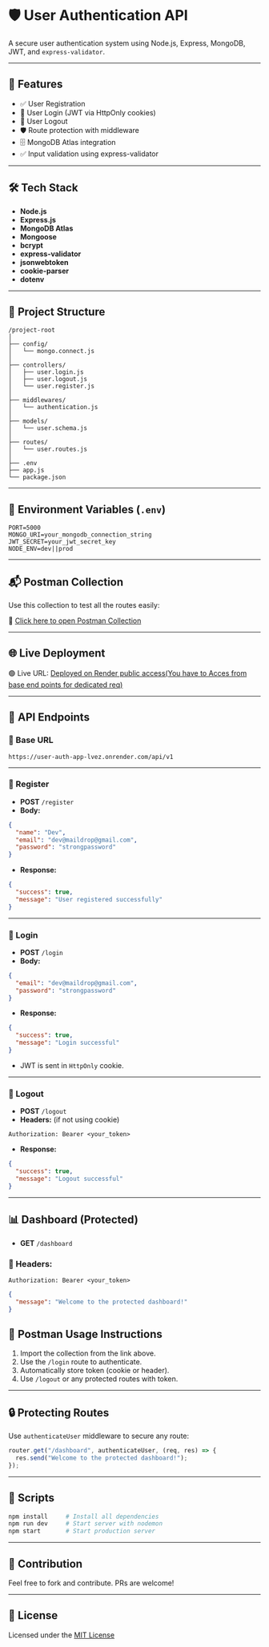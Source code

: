 # 🛡️ User Authentication API

A secure user authentication system using Node.js, Express, MongoDB, JWT, and `express-validator`.

---

## 📌 Features

- ✅ User Registration
- 🔐 User Login (JWT via HttpOnly cookies)
- 🚪 User Logout
- 🛡️ Route protection with middleware
- 🗄️ MongoDB Atlas integration
- ✅ Input validation using express-validator

---

## 🛠️ Tech Stack

- **Node.js**
- **Express.js**
- **MongoDB Atlas**
- **Mongoose**
- **bcrypt**
- **express-validator**
- **jsonwebtoken**
- **cookie-parser**
- **dotenv**

---

## 📂 Project Structure

```
/project-root
│
├── config/
│   └── mongo.connect.js
│
├── controllers/
│   ├── user.login.js
│   ├── user.logout.js
│   └── user.register.js
│
├── middlewares/
│   └── authentication.js
│
├── models/
│   └── user.schema.js
│
├── routes/
│   └── user.routes.js
│
├── .env
├── app.js
└── package.json
```

---

## 🔐 Environment Variables (`.env`)

```env
PORT=5000
MONGO_URI=your_mongodb_connection_string
JWT_SECRET=your_jwt_secret_key
NODE_ENV=dev||prod
```

---

## 📬 Postman Collection

Use this collection to test all the routes easily:

🔗 [Click here to open Postman Collection](https://www.postman.com/devx33-7676/workspace/user-auth-app/collection/32335787-92b1ea9f-2daf-482f-87eb-bcf2a09657f4?action=share&creator=32335787)

---

## 🌐 Live Deployment

🟢 Live URL: 
[Deployed on Render public access(You have to Acces from base end points for dedicated req)](https://user-auth-app-lvez.onrender.com/)

---

## 🚀 API Endpoints

### 📍 Base URL

```
https://user-auth-app-lvez.onrender.com/api/v1
```

---

### 📝 Register

- **POST** `/register`
- **Body:**

```json
{
  "name": "Dev",
  "email": "dev@maildrop@gmail.com",
  "password": "strongpassword"
}
```

- **Response:**

```json
{
  "success": true,
  "message": "User registered successfully"
}
```

---

### 🔑 Login

- **POST** `/login`
- **Body:**

```json
{
  "email": "dev@maildrop@gmail.com",
  "password": "strongpassword"
}
```

- **Response:**

```json
{
  "success": true,
  "message": "Login successful"
}
```

- JWT is sent in `HttpOnly` cookie.

---

### 🚪 Logout

- **POST** `/logout`
- **Headers:** (if not using cookie)

```http
Authorization: Bearer <your_token>
```

- **Response:**

```json
{
  "success": true,
  "message": "Logout successful"
}
```

---

## 📊 Dashboard (Protected)

- **GET** `/dashboard`

### 🔐 Headers:

```http
Authorization: Bearer <your_token>
```

```json
{
  "message": "Welcome to the protected dashboard!"
}
```

## 🧪 Postman Usage Instructions

1. Import the collection from the link above.
2. Use the `/login` route to authenticate.
3. Automatically store token (cookie or header).
4. Use `/logout` or any protected routes with token.

---

## 🔒 Protecting Routes

Use `authenticateUser` middleware to secure any route:

```js
router.get("/dashboard", authenticateUser, (req, res) => {
  res.send("Welcome to the protected dashboard!");
});
```

---

## 📄 Scripts

```bash
npm install     # Install all dependencies
npm run dev     # Start server with nodemon
npm start       # Start production server
```

---

## 🤝 Contribution

Feel free to fork and contribute. PRs are welcome!

---

## 📄 License

Licensed under the [MIT License](https://opensource.org/licenses/MIT)
